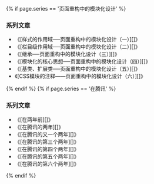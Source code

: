 {% if page.series == '页面重构中的模块化设计' %}

### 系列文章

* 《[样式的作用域──页面重构中的模块化设计（一）][]》
* 《[栏目级作用域──页面重构中的模块化设计（二）][]》
* 《[继承──页面重构中的模块化设计（三）][]》
* 《[模块化的核心思想──页面重构中的模块化设计（四）][]》
* 《[基类、扩展类──页面重构中的模块化设计（五）][]》
* 《[CSS模块的注释——页面重构中的模块化设计（六）][]》

{% endif %}
{% if page.series == '在腾讯' %}

### 系列文章

* 《[在两年前][]》
* 《[在腾讯的两年][]》
* 《[在腾讯的又一个两年][]》
* 《[在腾讯的第三个两年][]》
* 《[在腾讯的第四个两年][]》
* 《[在腾讯的第五个两年][]》
* 《[在腾讯的第六个两年][]》

{% endif %}